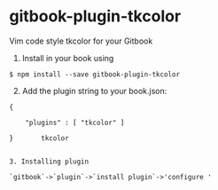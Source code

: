 gitbook-plugin-tkcolor
======================

Vim code  style tkcolor for your Gitbook

1. Install in your book using
```
$ npm install --save gitbook-plugin-tkcolor

```
2. Add the plugin string to your book.json:

```
{	

    "plugins" : [ "tkcolor" ]
    
}       tkcolor


3. Installing plugin

`gitbook`->`plugin`->`install plugin`->'configure '



